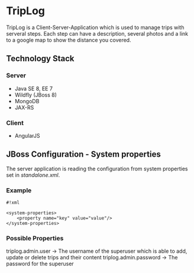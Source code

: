# TripLog #

TripLog is a Client-Server-Application which is used to manage trips with serveral steps. Each step can have a description, several photos and a link to a google map to show the distance you covered.

## Technology Stack ##

### Server ###
* Java SE 8, EE 7
* Wildfly (JBoss 8)
* MongoDB
* JAX-RS

### Client ###
* AngularJS

## JBoss Configuration - System properties ##
The server application is reading the configuration from system properties set in *standalone.xml*.

### Example ###
```
#!xml

<system-properties>  
    <property name="key" value="value"/>  
</system-properties>  
```

### Possible Properties ###
triplog.admin.user -> The username of the superuser which is able to add, update or delete trips and their content
triplog.admin.password -> The password for the superuser
